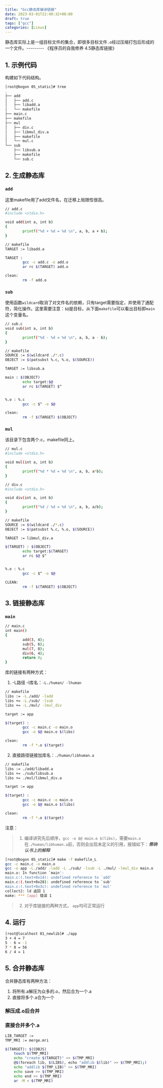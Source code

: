 ```yaml
---
title: "Gcc静态库编译链接"
date: 2023-03-01T22:40:32+08:00
draft: true
tags: ["gcc"]
categories: [Linux]
---
```



静态库实际上是一组目标文件的集合，即很多目标文件`.o`经过压缩打包后形成的一个文件。--------- 《程序员的自我修养 4.5静态库链接》

## 1. 示例代码
构建如下代码结构。
```bash
[root@bogon 05_static]# tree
.
├── add
│   ├── add.c
│   ├── libadd.a
│   └── makefile
├── main.c
├── makefile
├── mul
│   ├── div.c
│   ├── libmul_div.a
│   ├── makefile
│   └── mul.c
└── sub
    ├── libsub.a
    ├── makefile
    └── sub.c
```

## 2. 生成静态库



### `add`

这里makefile用了add文件名，在迁移上局限性很高。

```bash
// add.c
#include <stdio.h>

void add(int a, int b)
{
        printf("%d + %d = %d \n", a, b, a + b);
}

// makefile
TARGET := libadd.a

TARGET : 
        gcc -c add.c -o add.o
        ar rc $(TARGET) add.o

clean:
        rm -f add.o
```

### `sub`

使用函数`wildcard`取消了对文件名的依赖，只有target需要指定，并使用了通配符，简化操作。这里需要注意：`$@`是目标，从下面`makefile`可以看出目标即`main`这个变量名。

```bash
// sub.c
void sub(int a, int b)
{
        printf("%d - %d = %d \n", a, b, a - b);
}

// makefile
SOURCE := $(wildcard ./*.c)
OBJECT := $(patsubst %.c, %.o, $(SOURCE))

TARGET := libsub.a

main : $(OBJECT) 
        echo target:$@
        ar rc $(TARGET) $^


%.o : %.c
        gcc -c $^ -o $@

clean:
        rm -f $(TARGET) $(OBJECT)
```

### `mul`

该目录下包含两个.c，makefile同上。

```bash
// mul.c
#include <stdio.h>

void mul(int a, int b)
{
        printf("%d * %d = %d \n", a, b, a*b);
}

// div.c
#include <stdio.h>

void div(int a, int b)
{
        printf("%d / %d = %d \n", a, b, a/b);
}

// makefile
SOURCE := $(wildcard ./*.c)
OBJECT := $(patsubst %.c, %.o, $(SOURCE))

TARGET := libmul_div.a

$(TARGET) : $(OBJECT) 
        echo target:$(TARGET)
        ar rc $@ $^


%.o : %.c
        gcc -c $^ -o $@

CLEAN:
        rm -f $(TARGET) $(OBJECT)
```

## 3. 链接静态库

### `main`

```bash
// main.c
int main()
{
        add(3, 4);
        sub(5, 6);
        mul(7, 8);
        div(6, 4);
        return 0;
}
```

库的链接有两种方式：
1. -L路径 -l库名：`-L./human/ -lhuman `

```bash
// makefile
libs := -L./add/ -ladd
libs += -L./sub/ -lsub
libs += -L./mul/ -lmul_div

target := app

$(target) : 
        gcc -c main.c -o main.o
        gcc -o $@ main.o $(libs)

clean:
        rm -f *.o $(target)
```

2. 直接路径链接加库名：`./human/libhuman.a`

```bash
// makefile
libs := ./add/libadd.a
libs += ./sub/libsub.a
libs += ./mul/libmul_div.a

target := app

$(target) : 
        gcc -c main.c -o main.o
        gcc -o $@ main.o $(libs)

clean:
        rm -f *.o $(target)
```


注意：
> 1. 编译讲究先后顺序，`gcc -o $@ main.o $(libs)`，需要`main.o`在`./human/libhuman.a`前，否则会出现未定义的引用，报错如下：***需确认书上的解释***

```bash
[root@bogon 05_static]# make -f makefile_L
gcc -c main.c -o main.o
gcc -o app -L./add/ -ladd -L ./sub/ -lsub -L ./mul/ -lmul_div main.o
main.o: In function `main':
main.c:(.text+0x14): undefined reference to `add'
main.c:(.text+0x28): undefined reference to `sub'
main.c:(.text+0x3c): undefined reference to `mul'
collect2: ld 返回 1
make: *** [app] 错误 1
```

> 2. 对于库链接的两种方式， `app`均可正常运行

## 4. 运行

```bash
[root@localhost 01_newlib]# ./app
3 + 4 = 7 
5 - 6 = -1 
7 * 8 = 56 
6 / 4 = 1
```

## 5. 合并静态库

合并静态库有两种方法：
1. 将所有.a解压为众多的.o，然后合为一个.a
2. 直接将多个.a合为一个

### 解压成.o后合并



### 直接合并多个.a

```bash
LIB_TARGET := 
TMP_MRI := merge.mri

$(TARGET): $(COBJS)
	touch $(TMP_MRI)
	echo "create $(TARGET)" >> $(TMP_MRI)
	@$(foreach lib, $(LIBS), echo "addlib $(lib)" >> $(TMP_MRI);)
	echo "addlib $(TMP_LIB)" >> $(TMP_MRI)
	echo save >> $(TMP_MRI)
	echo end >> $(TMP_MRI)
	ar -M < $(TMP_MRI)
```
